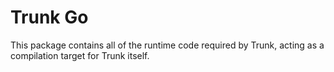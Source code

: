 # Trunk Go

This package contains all of the runtime code required by Trunk, acting as a compilation target for Trunk itself.